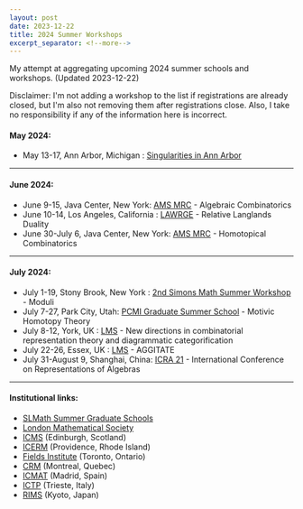 ```yaml
---
layout: post
date: 2023-12-22
title: 2024 Summer Workshops
excerpt_separator: <!--more-->
---
```


My attempt at aggregating upcoming 2024 summer schools and workshops. (Updated 2023-12-22)
<!--more-->

Disclaimer: I'm not adding a workshop to the list if registrations are already closed, but I'm also not removing them after registrations close. Also, I take no responsibility if any of the information here is incorrect.

#### May 2024:
* May 13-17, Ann Arbor, Michigan : [Singularities in Ann Arbor](https://sites.google.com/view/singularitiesinaa/home)

---

#### June 2024:
* June 9-15, Java Center, New York: [AMS MRC](https://www.ams.org/programs/research-communities/mrc-24) - Algebraic Combinatorics
* June 10-14, Los Angeles, California : [LAWRGE](https://sites.google.com/view/lawrge2024/) - Relative Langlands Duality
* June 30-July 6, Java Center, New York: [AMS MRC](https://www.ams.org/programs/research-communities/mrc-24) - Homotopical Combinatorics

---

#### July 2024:
* July 1-19, Stony Brook, New York : [2nd Simons Math Summer Workshop](https://scgp.stonybrook.edu/archives/41260) - Moduli
* July 7-27, Park City, Utah: [PCMI Graduate Summer School](https://www.ias.edu/pcmi/programs/pcmi-2024-graduate-summer-school) - Motivic Homotopy Theory
* July 8-12, York, UK : [LMS](https://www.lms.ac.uk/events/lms-research-schools) - New directions in combinatorial representation theory and diagrammatic categorification
* July 22-26, Essex, UK : [LMS](https://www.lms.ac.uk/events/lms-research-schools) - AGGITATE
* July 31-August 9, Shanghai, China: [ICRA 21](https://icra21.sjtu.edu.cn/) - International Conference on Representations of Algebras

---

#### Institutional links:
* [SLMath Summer Graduate Schools](https://www.slmath.org/summer-schools)
* [London Mathematical Society](https://www.lms.ac.uk/events/lms-research-schools)
* [ICMS](https://www.icms.org.uk/workshops) (Edinburgh, Scotland)
* [ICERM](https://icerm.brown.edu/programs/) (Providence, Rhode Island)
* [Fields Institute](http://www.fields.utoronto.ca/activities/workshops) (Toronto, Ontario)
* [CRM](https://www.crmath.ca/en/activities/schools/) (Montreal, Quebec)
* [ICMAT](https://www.icmat.es/events/workshops/) (Madrid, Spain)
* [ICTP](https://www.ictp.it/home/scientific-calendar?s%5B5%5D=5&tt=) (Trieste, Italy)
* [RIMS](https://www.kurims.kyoto-u.ac.jp/kyoten/en/workshop.html) (Kyoto, Japan)
